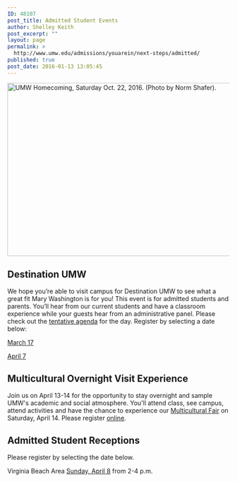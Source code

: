 ```yaml
---
ID: 48107
post_title: Admitted Student Events
author: Shelley Keith
post_excerpt: ""
layout: page
permalink: >
  http://www.umw.edu/admissions/youarein/next-steps/admitted/
published: true
post_date: 2016-01-13 13:05:45
---
```

<img class="alignleft wp-image-48254" src="http://www.umw.edu/admissions/wp-content/uploads/sites/6/2016/01/Homecoming-20-1024x669.jpg" alt="UMW Homecoming, Saturday Oct. 22, 2016. (Photo by Norm Shafer)." width="600" height="392" />
<h2>Destination UMW</h2>
We hope you’re able to visit campus for Destination UMW to see what a great fit Mary Washington is for you! This event is for admitted students and parents. You’ll hear from our current students and have a classroom experience while your guests hear from an administrative panel. Please check out the <a href="http://www.umw.edu/admissions/wp-content/uploads/sites/6/2016/01/Tentative-Agenda.pdf">tentative agenda</a> for the day. Register by selecting a date below:

<a href="https://umw.askadmissions.net/Portal/EI/ViewDetails?gid=62357770369405724e4cf4a3a2bba98076f502">March 17</a>

<a href="https://umw.askadmissions.net/Portal/EI/ViewDetails?gid=6235770af76c5456254acdbdac9461e8aae1c4">April 7</a>
<h2>Multicultural Overnight Visit Experience</h2>
Join us on April 13-14 for the opportunity to stay overnight and sample UMW's academic and social atmosphere. You'll attend class, see campus, attend activities and have the chance to experience our <a href="http://students.umw.edu/multicultural/programs/multicultural-fair/">Multicultural Fair</a> on Saturday, April 14. Please register <a href="https://umw.askadmissions.net/Portal/EI/ViewDetails?gid=623577a4f88acba3704e38869f14e908324a9d">online</a>.
<h2>Admitted Student Receptions</h2>
Please register by selecting the date below.

Virginia Beach Area
<a href="https://umw.askadmissions.net/Portal/EI/ViewDetails?gid=6235770a57421625e54bdbaae32187eb452e77">Sunday, April 8</a> from 2-4 p.m.